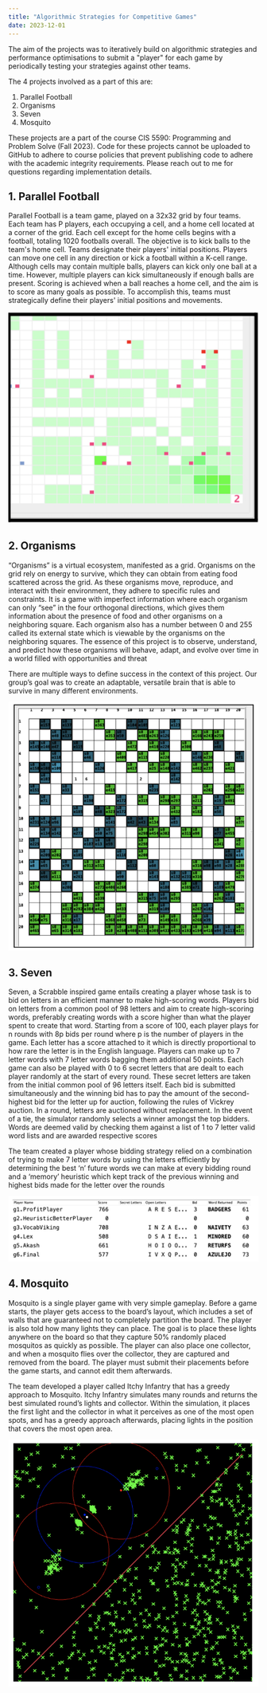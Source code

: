```yaml
---
title: "Algorithmic Strategies for Competitive Games"
date: 2023-12-01
---
```


The aim of the projects was to iteratively build on algorithmic strategies and performance optimisations to submit a "player" for each game by periodically testing your strategies against other teams.

The 4 projects involved as a part of this are:
1. Parallel Football
2. Organisms
3. Seven
4. Mosquito

These projects are a part of the course CIS 5590: Programming and Problem Solve (Fall 2023). Code for these projects cannot be uploaded to GitHub to adhere to course policies that prevent publishing code to adhere with the academic integrity requirements. Please reach out to me for questions regarding implementation details.

## 1. Parallel Football

Parallel Football is a team game, played on a 32x32 grid by four teams. Each team has P players, each occupying a cell, and a home cell located at a corner of the grid. Each cell except for the home cells begins with a football, totaling 1020 footballs overall. The objective is to kick balls to the team's home cell. Teams designate their players' initial positions. Players can move one cell in any direction or kick a football within a K-cell range. Although cells may contain multiple balls, players can kick only one ball at a time. However, multiple players can kick simultaneously if enough balls are present. Scoring is achieved when a ball reaches a home cell, and the aim is to score as many goals as possible. To accomplish this, teams must strategically define their players' initial positions and movements.

![Game Board Screenshot](parallel_football.png)

## 2. Organisms

“Organisms” is a virtual ecosystem, manifested as a grid. Organisms on the grid rely on energy to survive, which they can obtain from eating food scattered across the grid. As these organisms move, reproduce, and interact with their environment, they adhere to specific rules and constraints. It is a game with imperfect information where each organism can only “see” in the four orthogonal directions, which gives them information about the presence of food and other organisms on a neighboring square. Each organism also has a number between 0 and 255 called its external state which is viewable by the organisms on the neighboring squares. The essence of this project is to observe, understand, and predict how these organisms will behave, adapt, and evolve over time in a world filled with opportunities and threat

There are multiple ways to define success in the context of this project. Our group’s goal was to create an adaptable, versatile brain that is able to survive in many different environments.

![Game Board Screenshot](organisms.png)

## 3. Seven

Seven, a Scrabble inspired game entails creating a player whose task is to bid on letters in an efficient manner to make high-scoring words. Players bid on letters from a common pool of 98 letters and aim to create high-scoring words, preferably creating words with a score higher than what the player spent to create that word. Starting from a score of 100, each player plays for n rounds with 8p bids per round where p is the number of players in the game. Each letter has a score attached to it which is directly proportional to how rare the letter is in the English language. Players can make up to 7 letter words with 7 letter words bagging them additional 50 points. Each game can also be played with 0 to 6 secret letters that are dealt to each player randomly at the start of every round. These secret letters are taken from the initial common pool of 96 letters itself. Each bid is submitted simultaneously and the winning bid has to pay the amount of the second-highest bid for the letter up for auction, following the rules of Vickrey auction. In a round, letters are auctioned without replacement. In the event of a tie, the simulator randomly selects a winner amongst the top bidders. Words are deemed valid by checking them against a list of 1 to 7 letter valid word lists and are awarded respective scores

The team created a player whose bidding strategy relied on a combination of trying to make 7 letter words by using the letters efficiently by determining the best ‘n’ future words we can make at every bidding round and a ‘memory’ heuristic which kept track of the previous winning and highest bids made for the letter over the rounds

![Game Board Screenshot](seven.png)

## 4. Mosquito

Mosquito is a single player game with very simple gameplay. Before a game starts, the player gets access to the board’s layout, which includes a set of walls that are guaranteed not to completely partition the board. The player is also told how many lights they can place. The goal is to place these lights anywhere on the board so that they capture 50% randomly placed mosquitos as quickly as possible. The player can also place one collector, and when a mosquito flies over the collector, they are captured and removed from the board. The player must submit their placements before the game starts, and cannot edit them afterwards. 

The team developed a player called Itchy Infantry that has a greedy approach to Mosquito. Itchy Infantry simulates many rounds and returns the best simulated round’s lights and collector. Within the simulation, it places the first light and the collector in what it perceives as one of the most open spots, and has a greedy approach afterwards, placing lights in the position that covers the most open area.

![Game Board Screenshot](mosquito.png)